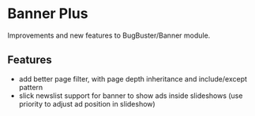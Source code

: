 # Banner Plus
Improvements and new features to BugBuster/Banner module.

## Features
- add better page filter, with page depth inheritance and include/except pattern
- slick newslist support for banner to show ads inside slideshows (use priority to adjust ad position in slideshow)